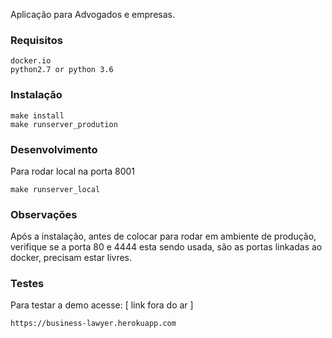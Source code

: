 Aplicação para Advogados e empresas.

### Requisitos

    docker.io
    python2.7 or python 3.6

### Instalação

    make install
    make runserver_prodution

### Desenvolvimento

Para rodar local na porta 8001

    make runserver_local

### Observações

Após a instalação, antes de colocar para rodar em ambiente de produção,
verifique se a porta 80 e 4444 esta sendo usada, são as portas linkadas
ao docker, precisam estar livres.

### Testes

Para testar a demo acesse: [ link fora do ar ]

    https://business-lawyer.herokuapp.com
